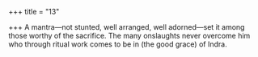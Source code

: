 +++
title = "13"

+++
A mantra—not stunted, well arranged, well adorned—set it among  those worthy of the sacrifice.
The many onslaughts never overcome him who through ritual work  comes to be in (the good grace) of Indra.
